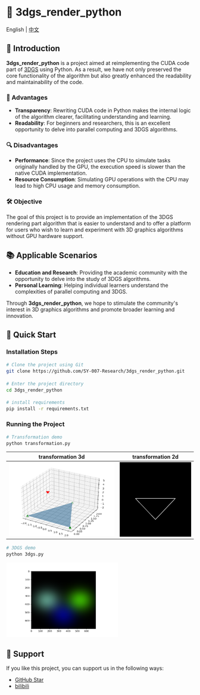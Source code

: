 # 🌟 3dgs_render_python

English | [中文](assets/README_ch.md)

## 🚀 Introduction
**3dgs_render_python** is a project aimed at reimplementing the CUDA code part of [3DGS](https://github.com/graphdeco-inria/gaussian-splatting) using Python. As a result, we have not only preserved the core functionality of the algorithm but also greatly enhanced the readability and maintainability of the code.

### 🌈 Advantages
- **Transparency**: Rewriting CUDA code in Python makes the internal logic of the algorithm clearer, facilitating understanding and learning.
- **Readability**: For beginners and researchers, this is an excellent opportunity to delve into parallel computing and 3DGS algorithms.

### 🔍 Disadvantages
- **Performance**: Since the project uses the CPU to simulate tasks originally handled by the GPU, the execution speed is slower than the native CUDA implementation.
- **Resource Consumption**: Simulating GPU operations with the CPU may lead to high CPU usage and memory consumption.

### 🛠️ Objective
The goal of this project is to provide an implementation of the 3DGS rendering part algorithm that is easier to understand and to offer a platform for users who wish to learn and experiment with 3D graphics algorithms without GPU hardware support.

## 📚 Applicable Scenarios
- **Education and Research**: Providing the academic community with the opportunity to delve into the study of 3DGS algorithms.
- **Personal Learning**: Helping individual learners understand the complexities of parallel computing and 3DGS.

Through **3dgs_render_python**, we hope to stimulate the community's interest in 3D graphics algorithms and promote broader learning and innovation.

## 🔧 Quick Start

### Installation Steps

```bash
# Clone the project using Git
git clone https://github.com/SY-007-Research/3dgs_render_python.git 

# Enter the project directory
cd 3dgs_render_python

# install requirements
pip install -r requirements.txt
```

### Running the Project

```bash
# Transformation demo
python transformation.py
```


|transformation 3d|transformation 2d|
|---|---|
|<img src="assets\transformation_3d.png" width = 300 height = 200>| <img src="assets\tranformation_2d.png" width = 200 height = 200>|

```bash
# 3DGS demo
python 3dgs.py
```

<img src="assets\3dgs.png" width = 300 height = 200>

## 🏅 Support

If you like this project, you can support us in the following ways:

- [GitHub Star](https://github.com/SY-007-Research/3dgs_render_python)
- [bilibili](https://space.bilibili.com/644569334)
